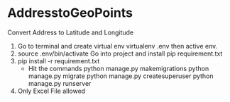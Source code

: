 # AddresstoGeoPoints
Convert Address to Latitude and Longitude
1. Go to terminal and create virtual env
	virtualenv .env
	then active env.
2. source .env/bin/activate
	Go into project and install pip requirement.txt
3. pip install -r requirement.txt
	- Hit the commands
		python manage.py makemigrations
		python manage.py migrate
		python manage.py createsuperuser
		python manage.py runserver
4. Only Excel File allowed

